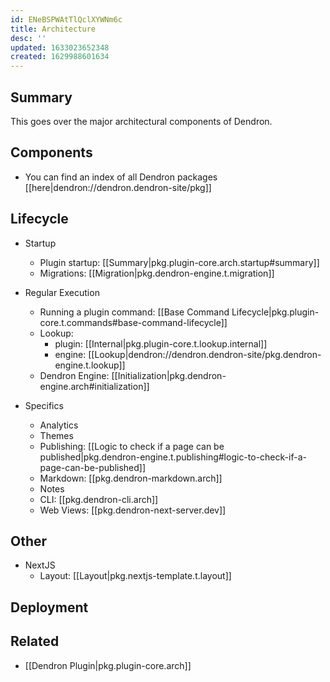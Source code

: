 ```yaml
---
id: ENeBSPWAtTlQclXYWNm6c
title: Architecture
desc: ''
updated: 1633023652348
created: 1629988601634
---
```


## Summary 

This goes over the major architectural components of Dendron.

## Components
- You can find an index of all Dendron packages [[here|dendron://dendron.dendron-site/pkg]]

## Lifecycle
- Startup
  - Plugin startup: [[Summary|pkg.plugin-core.arch.startup#summary]]
  - Migrations: [[Migration|pkg.dendron-engine.t.migration]]

- Regular Execution
  - Running a plugin command: [[Base Command Lifecycle|pkg.plugin-core.t.commands#base-command-lifecycle]]
  - Lookup: 
    - plugin: [[Internal|pkg.plugin-core.t.lookup.internal]]
    - engine: [[Lookup|dendron://dendron.dendron-site/pkg.dendron-engine.t.lookup]]
  - Dendron Engine: [[Initialization|pkg.dendron-engine.arch#initialization]]

- Specifics
  - Analytics
  - Themes
  - Publishing: [[Logic to check if a page can be published|pkg.dendron-engine.t.publishing#logic-to-check-if-a-page-can-be-published]]
  - Markdown: [[pkg.dendron-markdown.arch]]
  - Notes
  - CLI: [[pkg.dendron-cli.arch]]
  - Web Views: [[pkg.dendron-next-server.dev]]

## Other
- NextJS
  - Layout: [[Layout|pkg.nextjs-template.t.layout]]


## Deployment

## Related
- [[Dendron Plugin|pkg.plugin-core.arch]]
